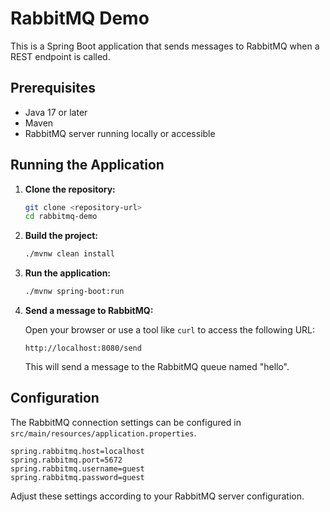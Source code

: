 # RabbitMQ Demo

This is a Spring Boot application that sends messages to RabbitMQ when a REST endpoint is called.

## Prerequisites

- Java 17 or later
- Maven
- RabbitMQ server running locally or accessible

## Running the Application

1. **Clone the repository:**

   ```bash
   git clone <repository-url>
   cd rabbitmq-demo
   ```

2. **Build the project:**

   ```bash
   ./mvnw clean install
   ```

3. **Run the application:**

   ```bash
   ./mvnw spring-boot:run
   ```

4. **Send a message to RabbitMQ:**

   Open your browser or use a tool like `curl` to access the following URL:

   ```
   http://localhost:8080/send
   ```

   This will send a message to the RabbitMQ queue named "hello".

## Configuration

The RabbitMQ connection settings can be configured in `src/main/resources/application.properties`.

```properties
spring.rabbitmq.host=localhost
spring.rabbitmq.port=5672
spring.rabbitmq.username=guest
spring.rabbitmq.password=guest
```

Adjust these settings according to your RabbitMQ server configuration.
